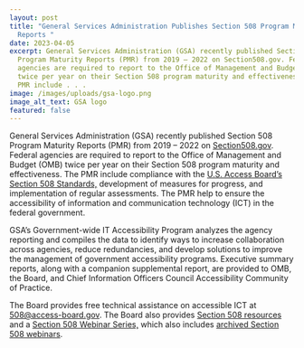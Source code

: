 ```yaml
---
layout: post
title: "General Services Administration Publishes Section 508 Program Maturity
  Reports "
date: 2023-04-05
excerpt: General Services Administration (GSA) recently published Section 508
  Program Maturity Reports (PMR) from 2019 – 2022 on Section508.gov. Federal
  agencies are required to report to the Office of Management and Budget (OMB)
  twice per year on their Section 508 program maturity and effectiveness. The
  PMR include . . .
image: /images/uploads/gsa-logo.png
image_alt_text: GSA logo
featured: false
---
```

General Services Administration (GSA) recently published Section 508 Program Maturity Reports (PMR) from 2019 – 2022 on [Section508.gov](https://www.section508.gov/manage/reporting/section-508-program-maturity-reports/). Federal agencies are required to report to the Office of Management and Budget (OMB) twice per year on their Section 508 program maturity and effectiveness. The PMR include compliance with the [U.S. Access Board’s Section 508 Standards,](https://www.access-board.gov/ict/) development of measures for progress, and implementation of regular assessments. The PMR help to ensure the accessibility of information and communication technology (ICT) in the federal government. 

GSA’s Government-wide IT Accessibility Program analyzes the agency reporting and compiles the data to identify ways to increase collaboration across agencies, reduce redundancies, and develop solutions to improve the management of government accessibility programs. Executive summary reports, along with a companion supplemental report, are provided to OMB, the Board, and Chief Information Officers Council Accessibility Community of Practice. 

The Board provides free technical assistance on accessible ICT at [508@access-board.gov](mailto:508@access-board.gov). The Board also provides [Section 508 resources](https://www.access-board.gov/ict/#additional-resources) and a [Section 508 Webinar Series,](<http://www.accessibilityonline.org/cioc-508/schedule/)>) which also includes [archived Section 508 webinars](https://www.accessibilityonline.org/cioc-508/archives/).